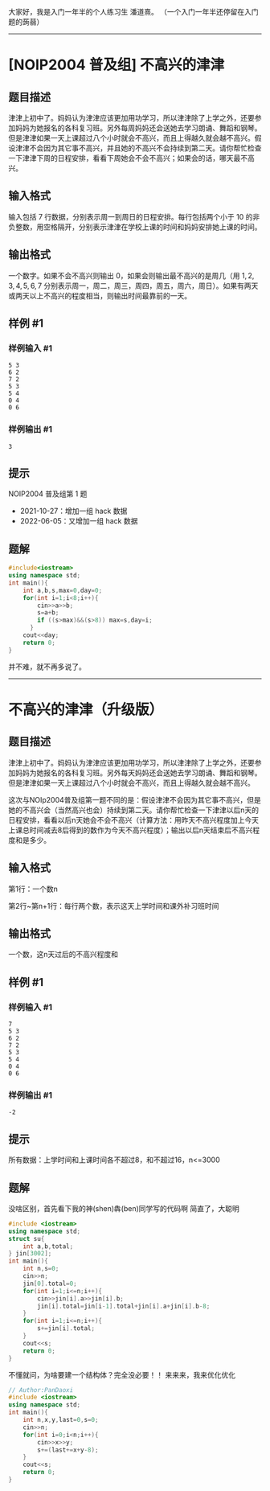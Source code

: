 大家好，我是入门一年半的个人练习生 潘道熹。
（一个入门一年半还停留在入门题的蒟蒻）

---

# [NOIP2004 普及组] 不高兴的津津

## 题目描述

津津上初中了。妈妈认为津津应该更加用功学习，所以津津除了上学之外，还要参加妈妈为她报名的各科复习班。另外每周妈妈还会送她去学习朗诵、舞蹈和钢琴。但是津津如果一天上课超过八个小时就会不高兴，而且上得越久就会越不高兴。假设津津不会因为其它事不高兴，并且她的不高兴不会持续到第二天。请你帮忙检查一下津津下周的日程安排，看看下周她会不会不高兴；如果会的话，哪天最不高兴。

## 输入格式

输入包括 $7$ 行数据，分别表示周一到周日的日程安排。每行包括两个小于 $10$ 的非负整数，用空格隔开，分别表示津津在学校上课的时间和妈妈安排她上课的时间。

## 输出格式

一个数字。如果不会不高兴则输出 $0$，如果会则输出最不高兴的是周几（用 $1, 2, 3, 4, 5, 6, 7$ 分别表示周一，周二，周三，周四，周五，周六，周日）。如果有两天或两天以上不高兴的程度相当，则输出时间最靠前的一天。

## 样例 #1

### 样例输入 #1

```
5 3
6 2
7 2
5 3
5 4
0 4
0 6
```

### 样例输出 #1

```
3
```

## 提示

NOIP2004 普及组第 1 题

- 2021-10-27：增加一组 hack 数据
- 2022-06-05：又增加一组 hack 数据

## 题解

```cpp
#include<iostream>
using namespace std;
int main(){
    int a,b,s,max=0,day=0; 
    for(int i=1;i<8;i++){
        cin>>a>>b;
        s=a+b;
        if ((s>max)&&(s>8)) max=s,day=i;
      }
    cout<<day;
    return 0;             
}
```
并不难，就不再多说了。

---

# 不高兴的津津（升级版）

## 题目描述

津津上初中了。妈妈认为津津应该更加用功学习，所以津津除了上学之外，还要参加妈妈为她报名的各科复习班。另外每天妈妈还会送她去学习朗诵、舞蹈和钢琴。但是津津如果一天上课超过八个小时就会不高兴，而且上得越久就会越不高兴。

这次与NOIp2004普及组第一题不同的是：假设津津不会因为其它事不高兴，但是她的不高兴会（当然高兴也会）持续到第二天。请你帮忙检查一下津津以后n天的日程安排，看看以后n天她会不会不高兴（计算方法：用昨天不高兴程度加上今天上课总时间减去8后得到的数作为今天不高兴程度）；输出以后n天结束后不高兴程度和是多少。

## 输入格式

第1行：一个数n

第2行~第n+1行：每行两个数，表示这天上学时间和课外补习班时间

## 输出格式

一个数，这n天过后的不高兴程度和

## 样例 #1

### 样例输入 #1

```
7
5 3
6 2
7 2
5 3
5 4
0 4
0 6
```

### 样例输出 #1

```
-2
```

## 提示

所有数据：上学时间和上课时间各不超过8，和不超过16，n<=3000

## 题解
没啥区别，首先看下我的神(shen)犇(ben)同学写的代码啊
简直了，大聪明

```cpp
#include <iostream>
using namespace std;
struct su{
	int a,b,total;
} jin[3002];
int main(){
	int n,s=0;
	cin>>n;
	jin[0].total=0;
	for(int i=1;i<=n;i++){
		cin>>jin[i].a>>jin[i].b;
		jin[i].total=jin[i-1].total+jin[i].a+jin[i].b-8;
	}
	for(int i=1;i<=n;i++){
		s+=jin[i].total;
	}
	cout<<s;
	return 0;
}
```
不懂就问，为啥要建一个结构体？完全没必要！！
来来来，我来优化优化

```cpp
// Author:PanDaoxi
#include <iostream>
using namespace std;
int main(){
	int n,x,y,last=0,s=0;
	cin>>n;
	for(int i=0;i<n;i++){
		cin>>x>>y;
		s+=(last+=x+y-8);
	}
	cout<<s;
	return 0;
}

```

